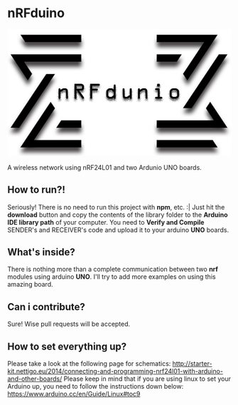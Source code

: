 # nRFduino
<p align="center">
  <img src="https://raw.githubusercontent.com/aligholamee/nRFduino/master/logo/rfDunio2.png">
</p>
A wireless network using nRF24L01 and two Ardunio UNO boards.

## How to run?!
Seriously! There is no need to run this project with **npm**, etc. :|
Just hit the **download** button and copy the contents of the library folder to the **Arduino IDE library path** of your computer. You need to **Verify and Compile** SENDER's and RECEIVER's code and upload it to your arduino **UNO** boards.
## What's inside?
There is nothing more than a complete communication between two **nrf** modules using arduino **UNO**. I'll try to add more examples on using this amazing board.
## Can i contribute?
Sure! Wise pull requests will be accepted.
## How to set everything up?
Please take a look at the following page for schematics:
http://starter-kit.nettigo.eu/2014/connecting-and-programming-nrf24l01-with-arduino-and-other-boards/
Please keep in mind that if you are using linux to set your Arduino up, you need to follow the instructions down below:
https://www.arduino.cc/en/Guide/Linux#toc9
